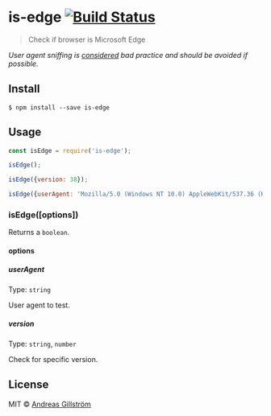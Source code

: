 # is-edge [![Build Status](https://travis-ci.org/gillstrom/is-edge.svg?branch=master)](https://travis-ci.org/gillstrom/is-edge)

> Check if browser is Microsoft Edge

*User agent sniffing is [considered](https://developer.mozilla.org/en-US/docs/Browser_detection_using_the_user_agent) bad practice and should be avoided if possible.*


## Install

```
$ npm install --save is-edge
```


## Usage

```js
const isEdge = require('is-edge');

isEdge();

isEdge({version: 38});

isEdge({userAgent: 'Mozilla/5.0 (Windows NT 10.0) AppleWebKit/537.36 (KHTML, like Gecko) Chrome/42.0.2311.135 Safari/537.36 Edge/12.10136'});
```


### isEdge([options])

Returns a `boolean`.

#### options

##### userAgent

Type: `string`

User agent to test.

##### version

Type: `string`, `number`

Check for specific version.


## License

MIT © [Andreas Gillström](http://github.com/gillstrom)
